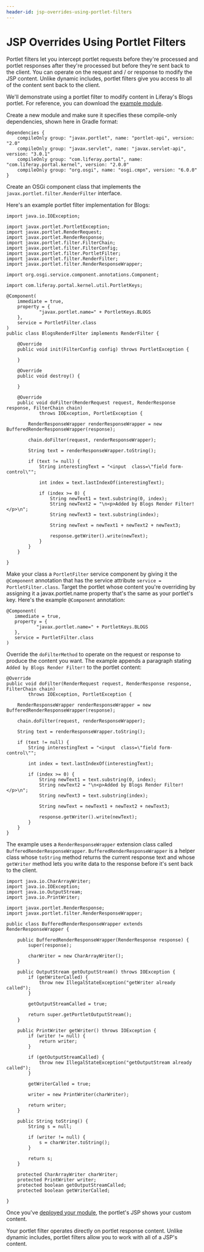 ```yaml
---
header-id: jsp-overrides-using-portlet-filters
---
```


# JSP Overrides Using Portlet Filters

Portlet filters let you intercept portlet requests before they're processed and
portlet responses after they're processed but before they're sent back to the
client. You can operate on the request and / or response to modify the JSP
content. Unlike dynamic includes, portlet filters give you access to all of the
content sent back to the client. 

We'll demonstrate using a portlet filter to modify content in Liferay's Blogs portlet. For reference, you can download the
[example module](https://dev.liferay.com/documents/10184/656312/example-portlet-filter-customize-jsp-master.zip).

Create a new module and make sure it specifies these compile-only dependencies,
shown here in Gradle format:

    dependencies {
    	compileOnly group: "javax.portlet", name: "portlet-api", version: "2.0"
    	compileOnly group: "javax.servlet", name: "javax.servlet-api", version: "3.0.1"
    	compileOnly group: "com.liferay.portal", name: "com.liferay.portal.kernel", version: "2.0.0"
    	compileOnly group: "org.osgi", name: "osgi.cmpn", version: "6.0.0"
    }

Create an OSGi component class that implements the
`javax.portlet.filter.RenderFilter` interface. 

Here's an example portlet filter implementation for Blogs:

    import java.io.IOException;

    import javax.portlet.PortletException;
    import javax.portlet.RenderRequest;
    import javax.portlet.RenderResponse;
    import javax.portlet.filter.FilterChain;
    import javax.portlet.filter.FilterConfig;
    import javax.portlet.filter.PortletFilter;
    import javax.portlet.filter.RenderFilter;
    import javax.portlet.filter.RenderResponseWrapper;

    import org.osgi.service.component.annotations.Component;

    import com.liferay.portal.kernel.util.PortletKeys;

    @Component(
    	immediate = true,
    	property = {
    			"javax.portlet.name=" + PortletKeys.BLOGS
    	},
    	service = PortletFilter.class
    )
    public class BlogsRenderFilter implements RenderFilter {

    	@Override
    	public void init(FilterConfig config) throws PortletException {

    	}

    	@Override
    	public void destroy() {

    	}

    	@Override
    	public void doFilter(RenderRequest request, RenderResponse response, FilterChain chain)
    			throws IOException, PortletException {
    		
    		RenderResponseWrapper renderResponseWrapper = new BufferedRenderResponseWrapper(response);

    		chain.doFilter(request, renderResponseWrapper);

    		String text = renderResponseWrapper.toString();
    		
    		if (text != null) {
    			String interestingText = "<input  class=\"field form-control\"";

    			int index = text.lastIndexOf(interestingText);

    			if (index >= 0) {
    				String newText1 = text.substring(0, index);
    				String newText2 = "\n<p>Added by Blogs Render Filter!</p>\n";
    				String newText3 = text.substring(index);
    				
    				String newText = newText1 + newText2 + newText3;
    				
    				response.getWriter().write(newText);
    			}
    		}
    	}

    }

Make your class a `PortletFilter` service component by giving it the
`@Component` annotation that has the service attribute `service =
PortletFilter.class`. Target the portlet whose content you're overriding by assigning it a javax.portlet.name property that's the same as your portlet's key. Here's the example `@Component` annotation:

    @Component(
       immediate = true,
       property = {
               "javax.portlet.name=" + PortletKeys.BLOGS
       },
       service = PortletFilter.class
    )

Override the `doFilterMethod` to operate on the request or response to produce
the content you want. The example appends a paragraph stating `Added by Blogs
Render Filter!` to the portlet content:

	@Override
	public void doFilter(RenderRequest request, RenderResponse response, FilterChain chain)
			throws IOException, PortletException {

		RenderResponseWrapper renderResponseWrapper = new BufferedRenderResponseWrapper(response);

		chain.doFilter(request, renderResponseWrapper);

		String text = renderResponseWrapper.toString();

		if (text != null) {
			String interestingText = "<input  class=\"field form-control\"";

			int index = text.lastIndexOf(interestingText);

			if (index >= 0) {
				String newText1 = text.substring(0, index);
				String newText2 = "\n<p>Added by Blogs Render Filter!</p>\n";
				String newText3 = text.substring(index);

				String newText = newText1 + newText2 + newText3;

				response.getWriter().write(newText);
			}
		}
	}

The example uses a `RenderResponseWrapper` extension class called
`BufferedRenderResponseWrapper`. `BufferedRenderResponseWrapper` is a helper
class whose `toString` method returns the current response text and whose
`getWriter` method lets you write data to the response before it's sent back to
the client. 

    import java.io.CharArrayWriter;
    import java.io.IOException;
    import java.io.OutputStream;
    import java.io.PrintWriter;

    import javax.portlet.RenderResponse;
    import javax.portlet.filter.RenderResponseWrapper;

    public class BufferedRenderResponseWrapper extends RenderResponseWrapper {

    	public BufferedRenderResponseWrapper(RenderResponse response) {
    		super(response);

    		charWriter = new CharArrayWriter();
    	}

    	public OutputStream getOutputStream() throws IOException {
    		if (getWriterCalled) {
    			throw new IllegalStateException("getWriter already called");
    		}

    		getOutputStreamCalled = true;

    		return super.getPortletOutputStream();
    	}

    	public PrintWriter getWriter() throws IOException {
    		if (writer != null) {
    			return writer;
    		}

    		if (getOutputStreamCalled) {
    			throw new IllegalStateException("getOutputStream already called");
    		}

    		getWriterCalled = true;

    		writer = new PrintWriter(charWriter);

    		return writer;
    	}

    	public String toString() {
    		String s = null;

    		if (writer != null) {
    			s = charWriter.toString();
    		}

    		return s;
    	}

    	protected CharArrayWriter charWriter;
    	protected PrintWriter writer;
    	protected boolean getOutputStreamCalled;
    	protected boolean getWriterCalled;

    }

Once you've
[deployed your module](/docs/7-0/tutorials/-/knowledge_base/t/starting-module-development#building-and-deploying-a-module),
the portlet's JSP shows your custom content.

Your portlet filter operates directly on portlet response content. Unlike
dynamic includes, portlet filters allow you to work with all of a JSP's
content. 
